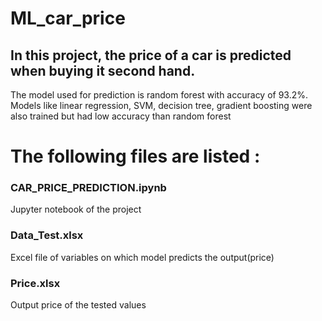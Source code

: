 # ML_car_price
## In this project, the price of a car is predicted when buying it second hand.
The model used for prediction is random forest with accuracy of 93.2%.
Models like linear regression, SVM, decision tree, gradient boosting were also trained but had low accuracy than random forest
# The following files are listed :
### CAR_PRICE_PREDICTION.ipynb 
Jupyter notebook of the project
### Data_Test.xlsx
Excel file of variables on which model predicts the output(price)
### Price.xlsx
Output price of the tested values
